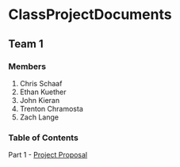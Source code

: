 # ClassProjectDocuments

## Team 1

### Members

1) Chris Schaaf
2) Ethan Kuether
3) John Kieran
4) Trenton Chramosta
5) Zach Lange

### Table of Contents

Part 1 - [Project Proposal](./ProjectProposal.md)